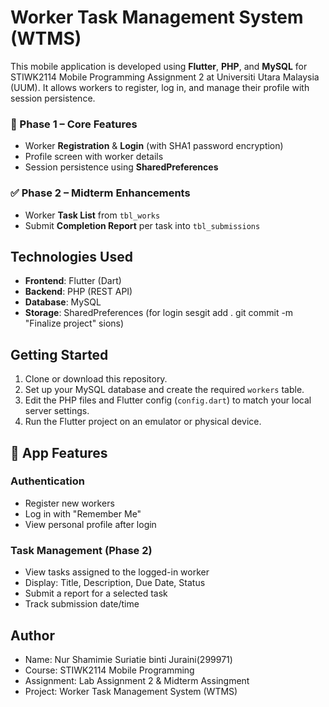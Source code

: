 # Worker Task Management System (WTMS)

This mobile application is developed using **Flutter**, **PHP**, and **MySQL** for STIWK2114 Mobile Programming Assignment 2 at Universiti Utara Malaysia (UUM). It allows workers to register, log in, and manage their profile with session persistence.

### 🔐 Phase 1 – Core Features
- Worker **Registration** & **Login** (with SHA1 password encryption)
- Profile screen with worker details
- Session persistence using **SharedPreferences**

### ✅ Phase 2 – Midterm Enhancements
- Worker **Task List** from `tbl_works`
- Submit **Completion Report** per task into `tbl_submissions`

## Technologies Used

- **Frontend**: Flutter (Dart)
- **Backend**: PHP (REST API)
- **Database**: MySQL
- **Storage**: SharedPreferences (for login sesgit add .
git commit -m "Finalize project"
sions)

## Getting Started

1. Clone or download this repository.
2. Set up your MySQL database and create the required `workers` table.
3. Edit the PHP files and Flutter config (`config.dart`) to match your local server settings.
4. Run the Flutter project on an emulator or physical device.


## 📱 App Features

### Authentication
- Register new workers
- Log in with "Remember Me"
- View personal profile after login

### Task Management (Phase 2)
- View tasks assigned to the logged-in worker
- Display: Title, Description, Due Date, Status
- Submit a report for a selected task
- Track submission date/time

## Author

- Name: Nur Shamimie Suriatie binti Juraini(299971)
- Course: STIWK2114 Mobile Programming
- Assignment: Lab Assignment 2 & Midterm Assingment 
- Project: Worker Task Management System (WTMS)
